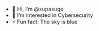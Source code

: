 - 👋 Hi, I’m @supasuge
- 👀 I’m interested in Cybersecurity
- ⚡ Fun fact: The sky is blue

<!---
supasuge/supasuge is a ✨ special ✨ repository because its `README.md` (this file) appears on your GitHub profile.
You can click the Preview link to take a look at your changes.
--->
